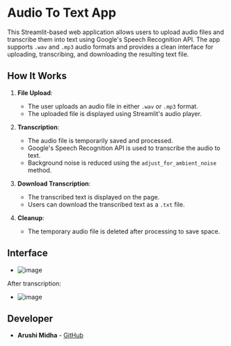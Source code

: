 # Audio To Text App

This Streamlit-based web application allows users to upload audio files and transcribe them into text using Google's Speech Recognition API. The app supports `.wav` and `.mp3` audio formats and provides a clean interface for uploading, transcribing, and downloading the resulting text file.

## How It Works

1. **File Upload**:
    - The user uploads an audio file in either `.wav` or `.mp3` format.
    - The uploaded file is displayed using Streamlit's audio player.

2. **Transcription**:
    - The audio file is temporarily saved and processed.
    - Google's Speech Recognition API is used to transcribe the audio to text.
    - Background noise is reduced using the `adjust_for_ambient_noise` method.

3. **Download Transcription**:
    - The transcribed text is displayed on the page.
    - Users can download the transcribed text as a `.txt` file.

4. **Cleanup**:
    - The temporary audio file is deleted after processing to save space.

## Interface
- ![image](https://github.com/user-attachments/assets/118bb9df-36d3-4383-9a79-d345345c7d85)

After transcription: 
- ![image](https://github.com/user-attachments/assets/04abb1fa-d6f1-4534-8f1f-8c374548755d)

## Developer

- **Arushi Midha** - [GitHub](https://github.com/arushi-midha)



